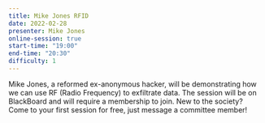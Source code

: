 ```yaml
---
title: Mike Jones RFID
date: 2022-02-28
presenter: Mike Jones
online-session: true
start-time: "19:00"
end-time: "20:30"
difficulty: 1
---
```


Mike Jones, a reformed ex-anonymous hacker, will be demonstrating how we can use RF (Radio Frequency) to exfiltrate data. The session will be on BlackBoard and will require a membership to join. New to the society? Come to your first session for free, just message a committee member!
